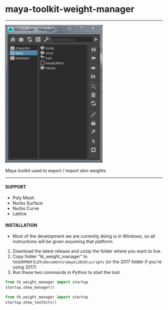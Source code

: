 # maya-toolkit-weight-manager

---
![Example UI](docs/images/manager.png)

Maya toolkit used to export / import skin weights.  

---

#### SUPPORT

* Poly Mesh  
* Nurbs Surface
* Nurbs Curve
* Lattice


#### INSTALLATION

* Most of the development we are currently doing is in Windows, so all instructions will be given assuming that platform.

1. Download the latest release and unzip the folder where you want to live.
2. Copy folder "tk_weight_manager" to `%USERPROFILE%\Documents\maya\2016\scripts` (or the 2017 folder if you're using 2017)
3. Run these two commands in Python to start the tool.

```python
from tk_weight_manager import startup
startup.show_manager()  
```

```python
from tk_weight_manager import startup
startup.show_toolkits() 
```